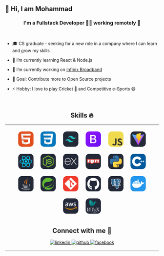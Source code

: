 ## 👋 Hi, I am Mohammad

### <div align="center">I'm a Fullstack Developer 👩‍💻 working remotely 🚀</div>

<br/>

- 🎓 CS graduate - seeking for a new role in a company where I can learn and grow my skills

- 🌱 I’m currently learning React & Node.js

- 🔭 I’m currently working on [Infinix Broadband](https://github.com/MdShehabulIslam/Infinix-Broadband)

- 🎯 Goal: Contribute more to Open Source projects

- ⚡ Hobby: I love to play Cricket 🏏 and Competitive e-Sports 😄

<br/>

## <div align="center"> Skills 🔥 </div>

<table align="center"><tr><td valign="top" width="100%">

<div align="center" style="margin: 10px">
<img style="margin: 10px" src="./Images/HTML.svg" alt="HTML5" height="50" />
<img style="margin: 10px" src="./Images/CSS.svg" alt="CSS3" height="50" />
<img style="margin: 10px" src="./Images/TailwindCSS-Dark.svg" alt="TailwindCSS" height="50" />
<img style="margin: 10px" src="./Images/Bootstrap.svg" alt="Bootstrap" height="50" />
<img style="margin: 10px" src="./Images/JavaScript.svg" alt="JavaScript" height="50" />
<img style="margin: 10px" src="./Images/Vite-Dark.svg" alt="Vite" height="50" />
<img style="margin: 10px" src="./Images/React-Dark.svg" alt="React" height="50" />
<img style="margin: 10px" src="./Images/NodeJS-Dark.svg" alt="NodeJS" height="50" />
<img style="margin: 10px" src="./Images/ExpressJS-Dark.svg" alt="Express" height="50" />
<img style="margin: 10px" src="./Images/Npm-Dark.svg" alt="NPM" height="50" />
<img style="margin: 10px" src="./Images/Python-Dark.svg" alt="Python" height="50" />
<img style="margin: 10px" src="./Images/CPP.svg" alt="C++" height="50" />
<img style="margin: 10px" src="./Images/Java-Dark.svg" alt="Java" height="50" />
<img style="margin: 10px" src="./Images/Spring-Dark.svg" alt="SpringBoot" height="50" />
<img style="margin: 10px" src="./Images/Git.svg" alt="Git" height="50" />
<img style="margin: 10px" src="./Images/Github-Dark.svg" alt="GitHub" height="50" />
<img style="margin: 10px" src="./Images/PostgreSQL-Dark.svg" alt="PostgreSQL" height="50" />
<img style="margin: 10px" src="./Images/Docker.svg" alt="Docker" height="50" />
<img style="margin: 10px" src="./Images/AWS-Dark.svg" alt="AWS" height="50" />
<img style="margin: 10px" src="./Images/LaTeX-Dark.svg" alt="Latex" height="50" />

## Connect with me 🤝

<div align="center">
<a href="https://www.linkedin.com/in/mohammad-shehabul-islam-55b7b223a/" target="_blank">
<img src=https://img.shields.io/badge/linkedin-%231E77B5.svg?&style=for-the-badge&logo=linkedin&logoColor=white alt=linkedin style="margin-bottom: 5px;" />
</a>
<a href="https://github.com/MdShehabulIslam" target="_blank">
<img src=https://img.shields.io/badge/github-%2324292e.svg?&style=for-the-badge&logo=github&logoColor=white alt=github style="margin-bottom: 5px;" />
</a>
<a href="https://www.facebook.com/MdSiamIslam97" target="_blank">
<img src=https://img.shields.io/badge/facebook-%232E87FB.svg?&style=for-the-badge&logo=facebook&logoColor=white alt=facebook style="margin-bottom: 5px;" />
</a>
</div>
</td></tr></table>
